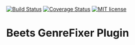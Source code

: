 [![Build Status](https://travis-ci.org/adamjakab/BeetsPluginGenreFixer.svg?branch=master)](https://travis-ci.org/adamjakab/BeetsPluginGenreFixer)
[![Coverage Status](https://coveralls.io/repos/github/adamjakab/BeetsPluginGenreFixer/badge.svg?branch=master)](https://coveralls.io/github/adamjakab/BeetsPluginGenreFixer?branch=master)
[![MIT license](https://img.shields.io/badge/License-MIT-blue.svg)](LICENSE.txt)


# Beets GenreFixer Plugin




